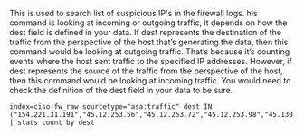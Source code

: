 This is used to search list of suspicious IP's in the firewall logs. his command is looking at incoming or outgoing traffic, it depends on how the dest field is defined in your data. If dest represents the destination of the traffic from the perspective of the host that’s generating the data, then this command would be looking at outgoing traffic. That’s because it’s counting events where the host sent traffic to the specified IP addresses. However, if dest represents the source of the traffic from the perspective of the host, then this command would be looking at incoming traffic. You would need to check the definition of the dest field in your data to be sure.
```spl
index=ciso-fw_raw sourcetype="asa:traffic" dest IN ("154.221.31.191","45.12.253.56","45.12.253.72","45.12.253.98","45.130.151.133","47.90.167.104") 
| stats count by dest
```
